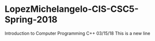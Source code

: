 # LopezMichelangelo-CIS-CSC5-Spring-2018
Introduction to Computer Programming C++ 03/15/18
This is a new line
